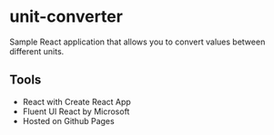 
# unit-converter

Sample React application that allows you to convert values between different units.

## Tools

 - React with Create React App
 - Fluent UI React by Microsoft
 - Hosted on Github Pages